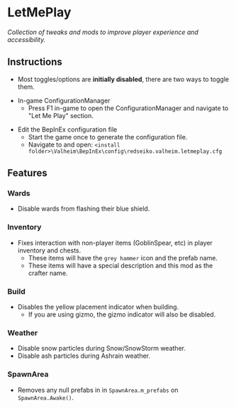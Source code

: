 # LetMePlay

*Collection of tweaks and mods to improve player experience and accessibility.*

## Instructions

  * Most toggles/options are **initially disabled**, there are two ways to toggle them.

  - In-game ConfigurationManager
    - Press F1 in-game to open the ConfigurationManager and navigate to "Let Me Play" section.

  * Edit the BepInEx configuration file
    * Start the game once to generate the configuration file.
    * Navigate to and open: `<install folder>\Valheim\BepInEx\config\redseiko.valheim.letmeplay.cfg`

## Features

### Wards

  * Disable wards from flashing their blue shield.

### Inventory

  * Fixes interaction with non-player items (GoblinSpear, etc) in player inventory and chests.
    * These items will have the `grey hammer` icon and the prefab name.
    * These items will have a special description and this mod as the crafter name.

### Build

  * Disables the yellow placement indicator when building.
    * If you are using gizmo, the gizmo indicator will also be disabled.

### Weather

  * Disable snow particles during Snow/SnowStorm weather.
  * Disable ash particles during Ashrain weather.

### SpawnArea

  * Removes any null prefabs in in `SpawnArea.m_prefabs` on `SpawnArea.Awake()`.
